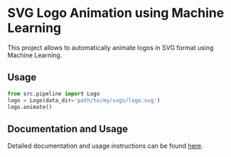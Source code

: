 # SVG Logo Animation using Machine Learning

This project allows to automatically animate logos in SVG format using Machine Learning.

## Usage

```python
from src.pipeline import Logo
logo = Logo(data_dir='path/to/my/svgs/logo.svg')
logo.animate()
```

## Documentation and Usage

Detailed documentation and usage instructions can be found [here](https://animate-logos.readthedocs.io/en/latest/).
